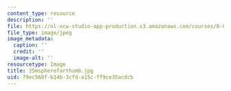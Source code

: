 ```yaml
---
content_type: resource
description: ''
file: https://ol-ocw-studio-app-production.s3.amazonaws.com/courses/8-02-physics-ii-electricity-and-magnetism-spring-2007/79ec568fb14b3cfda15cff9ce35acdcb_25mspherefarthumb.jpg
file_type: image/jpeg
image_metadata:
  caption: ''
  credit: ''
  image-alt: ''
resourcetype: Image
title: 25mspherefarthumb.jpg
uid: 79ec568f-b14b-3cfd-a15c-ff9ce35acdcb
---
```


